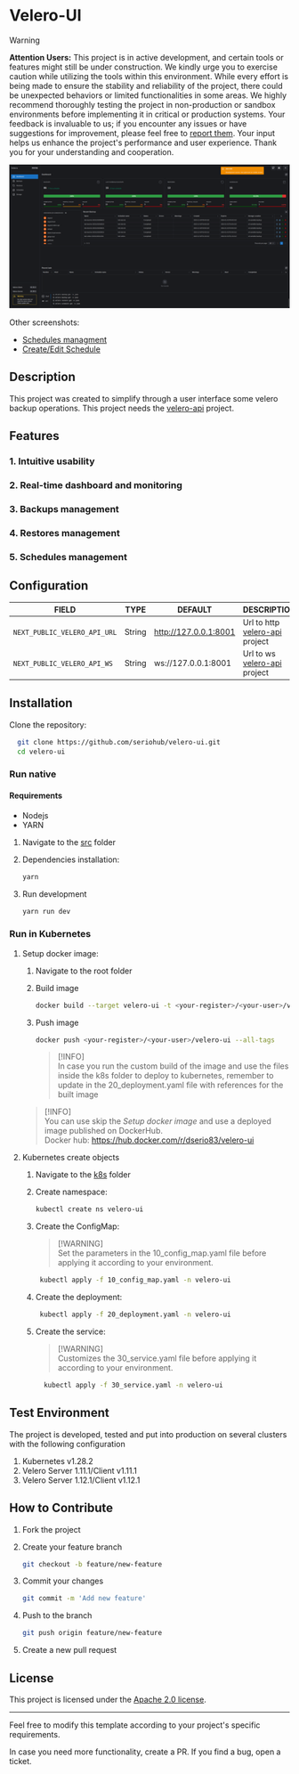 # Velero-UI

> [!WARNING]  
**Attention Users:** This project is in active development, and certain tools or features might still be under construction. We kindly urge you to exercise caution while utilizing the tools within this environment. While every effort is being made to ensure the stability and reliability of the project, there could be unexpected behaviors or limited functionalities in some areas.
We highly recommend thoroughly testing the project in non-production or sandbox environments before implementing it in critical or production systems. Your feedback is invaluable to us; if you encounter any issues or have suggestions for improvement, please feel free to [report them](https://github.com/seriohub/velero-ui/issues). Your input helps us enhance the project's performance and user experience.
Thank you for your understanding and cooperation.

![alt text](/screenshots/dashboard.png)

Other screenshots:

* [Schedules managment](/screenshots/schedules.png)
* [Create/Edit Schedule](/screenshots/create_schedule.png)

## Description

This project was created to simplify through a user interface some velero backup operations.  This project needs the [velero-api](https://github.com/seriohub/velero-api) project.

## Features

### 1. Intuitive usability

### 2. Real-time dashboard and monitoring

### 3. Backups management

### 4. Restores management

### 5. Schedules management

## Configuration

| FIELD                        | TYPE   | DEFAULT                   | DESCRIPTION                                                              |
|------------------------------|--------|---------------------------|--------------------------------------------------------------------------|
| `NEXT_PUBLIC_VELERO_API_URL` | String | http://127.0.0.1:8001     | Url to http [velero-api](https://github.com/seriohub/velero-api) project |
| `NEXT_PUBLIC_VELERO_API_WS`  | String | ws://127.0.0.1:8001       | Url to ws [velero-api](https://github.com/seriohub/velero-api) project   |

## Installation

Clone the repository:

  ``` bash
    git clone https://github.com/seriohub/velero-ui.git
    cd velero-ui
  ```

### Run native

#### Requirements

* Nodejs
* YARN

1. Navigate to the [src](src) folder

2. Dependencies installation:

    ``` bash
    yarn
    ```

3. Run development

    ``` bash
    yarn run dev
    ```

### Run in Kubernetes

1. Setup docker image:

   1. Navigate to the root folder
   2. Build image

        ``` bash
        docker build --target velero-ui -t <your-register>/<your-user>/velero-ui:<tag> -f ./docker/Dockerfile .
        ```

   3. Push image

        ``` bash
        docker push <your-register>/<your-user>/velero-ui --all-tags
        ```

      >   [!INFO]  
      In case you run the custom build of the image and use the files inside the k8s folder to deploy to kubernetes, remember to update in the 20_deployment.yaml file with references for the built image

   >   [!INFO]  
   You can use skip the *Setup docker image* and use a deployed image published on DockerHub.<br>
   Docker hub: https://hub.docker.com/r/dserio83/velero-ui

2. Kubernetes create objects

   1. Navigate to the [k8s](k8s) folder

   2. Create namespace:

        ``` bash
        kubectl create ns velero-ui
        ```

   3. Create the ConfigMap:

      >   [!WARNING]  
      Set the parameters in the 10_config_map.yaml file before applying it according to your environment.

      ``` bash
       kubectl apply -f 10_config_map.yaml -n velero-ui
       ```

   4. Create the deployment:

       ``` bash
        kubectl apply -f 20_deployment.yaml -n velero-ui
       ```

   5. Create the service:

      >   [!WARNING]  
      Customizes the 30_service.yaml file before applying it according to your environment.

      ``` bash
        kubectl apply -f 30_service.yaml -n velero-ui
      ```

## Test Environment

The project is developed, tested and put into production on several clusters with the following configuration

1. Kubernetes v1.28.2
2. Velero Server 1.11.1/Client v1.11.1
3. Velero Server 1.12.1/Client v1.12.1

## How to Contribute

1. Fork the project
2. Create your feature branch

    ``` bash
    git checkout -b feature/new-feature
    ```

3. Commit your changes

    ``` bash
   git commit -m 'Add new feature'
   ```

4. Push to the branch

    ``` bash
   git push origin feature/new-feature
   ```

5. Create a new pull request

## License

This project is licensed under the [Apache 2.0 license](LICENSE).

---

Feel free to modify this template according to your project's specific requirements.

In case you need more functionality, create a PR. If you find a bug, open a ticket.
